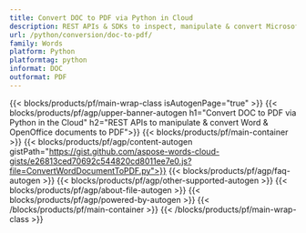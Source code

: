 ```yaml
---
title: Convert DOC to PDF via Python in Cloud
description: REST APIs & SDKs to inspect, manipulate & convert Microsoft Word & OpenOffice documents..
url: /python/conversion/doc-to-pdf/
family: Words
platform: Python
platformtag: python
informat: DOC
outformat: PDF
---
```


{{< blocks/products/pf/main-wrap-class isAutogenPage="true" >}}
{{< blocks/products/pf/agp/upper-banner-autogen h1="Convert DOC to PDF via Python in the Cloud" h2="REST APIs to manipulate & convert Word & OpenOffice documents to PDF">}}
{{< blocks/products/pf/main-container >}}
{{< blocks/products/pf/agp/content-autogen gistPath="https://gist.github.com/aspose-words-cloud-gists/e26813ced70692c544820cd8011ee7e0.js?file=ConvertWordDocumentToPDF.py">}}
{{< blocks/products/pf/agp/faq-autogen >}}
{{< blocks/products/pf/agp/other-supported-autogen >}}
{{< blocks/products/pf/agp/about-file-autogen >}}
{{< blocks/products/pf/agp/powered-by-autogen >}}
{{< /blocks/products/pf/main-container >}}
{{< /blocks/products/pf/main-wrap-class >}}